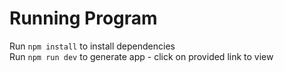 # Running Program  
Run `npm install` to install dependencies  
Run `npm run dev` to generate app - click on provided link to view  